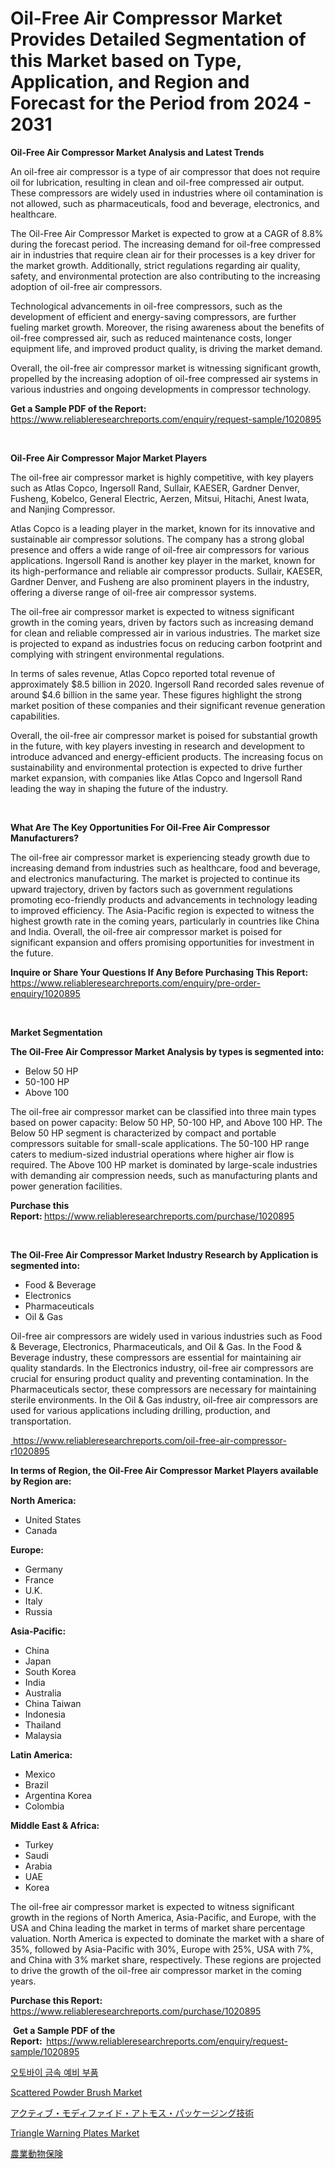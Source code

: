 <p><h1>Oil-Free Air Compressor Market Provides Detailed Segmentation of this Market based on Type, Application, and Region and Forecast for the Period from 2024 - 2031</h1></p><p><strong>Oil-Free Air Compressor Market Analysis and Latest Trends</strong></p>
<p><p>An oil-free air compressor is a type of air compressor that does not require oil for lubrication, resulting in clean and oil-free compressed air output. These compressors are widely used in industries where oil contamination is not allowed, such as pharmaceuticals, food and beverage, electronics, and healthcare.</p><p>The Oil-Free Air Compressor Market is expected to grow at a CAGR of 8.8% during the forecast period. The increasing demand for oil-free compressed air in industries that require clean air for their processes is a key driver for the market growth. Additionally, strict regulations regarding air quality, safety, and environmental protection are also contributing to the increasing adoption of oil-free air compressors.</p><p>Technological advancements in oil-free compressors, such as the development of efficient and energy-saving compressors, are further fueling market growth. Moreover, the rising awareness about the benefits of oil-free compressed air, such as reduced maintenance costs, longer equipment life, and improved product quality, is driving the market demand.</p><p>Overall, the oil-free air compressor market is witnessing significant growth, propelled by the increasing adoption of oil-free compressed air systems in various industries and ongoing developments in compressor technology.</p></p>
<p><strong>Get a Sample PDF of the Report:&nbsp;</strong> <a href="https://www.reliableresearchreports.com/enquiry/request-sample/1020895">https://www.reliableresearchreports.com/enquiry/request-sample/1020895</a></p>
<p>&nbsp;</p>
<p><strong>Oil-Free Air Compressor Major Market Players</strong></p>
<p><p>The oil-free air compressor market is highly competitive, with key players such as Atlas Copco, Ingersoll Rand, Sullair, KAESER, Gardner Denver, Fusheng, Kobelco, General Electric, Aerzen, Mitsui, Hitachi, Anest Iwata, and Nanjing Compressor. </p><p>Atlas Copco is a leading player in the market, known for its innovative and sustainable air compressor solutions. The company has a strong global presence and offers a wide range of oil-free air compressors for various applications. Ingersoll Rand is another key player in the market, known for its high-performance and reliable air compressor products. Sullair, KAESER, Gardner Denver, and Fusheng are also prominent players in the industry, offering a diverse range of oil-free air compressor systems.</p><p>The oil-free air compressor market is expected to witness significant growth in the coming years, driven by factors such as increasing demand for clean and reliable compressed air in various industries. The market size is projected to expand as industries focus on reducing carbon footprint and complying with stringent environmental regulations.</p><p>In terms of sales revenue, Atlas Copco reported total revenue of approximately $8.5 billion in 2020. Ingersoll Rand recorded sales revenue of around $4.6 billion in the same year. These figures highlight the strong market position of these companies and their significant revenue generation capabilities.</p><p>Overall, the oil-free air compressor market is poised for substantial growth in the future, with key players investing in research and development to introduce advanced and energy-efficient products. The increasing focus on sustainability and environmental protection is expected to drive further market expansion, with companies like Atlas Copco and Ingersoll Rand leading the way in shaping the future of the industry.</p></p>
<p>&nbsp;</p>
<p><strong>What Are The Key Opportunities For Oil-Free Air Compressor Manufacturers?</strong></p>
<p><p>The oil-free air compressor market is experiencing steady growth due to increasing demand from industries such as healthcare, food and beverage, and electronics manufacturing. The market is projected to continue its upward trajectory, driven by factors such as government regulations promoting eco-friendly products and advancements in technology leading to improved efficiency. The Asia-Pacific region is expected to witness the highest growth rate in the coming years, particularly in countries like China and India. Overall, the oil-free air compressor market is poised for significant expansion and offers promising opportunities for investment in the future.</p></p>
<p><strong>Inquire or Share Your Questions If Any Before Purchasing This Report:</strong> <a href="https://www.reliableresearchreports.com/enquiry/pre-order-enquiry/1020895">https://www.reliableresearchreports.com/enquiry/pre-order-enquiry/1020895</a></p>
<p>&nbsp;</p>
<p><strong>Market Segmentation</strong></p>
<p><strong>The Oil-Free Air Compressor Market Analysis by types is segmented into:</strong></p>
<p><ul><li>Below 50 HP</li><li>50-100 HP</li><li>Above 100</li></ul></p>
<p><p>The oil-free air compressor market can be classified into three main types based on power capacity: Below 50 HP, 50-100 HP, and Above 100 HP. The Below 50 HP segment is characterized by compact and portable compressors suitable for small-scale applications. The 50-100 HP range caters to medium-sized industrial operations where higher air flow is required. The Above 100 HP market is dominated by large-scale industries with demanding air compression needs, such as manufacturing plants and power generation facilities.</p></p>
<p><strong>Purchase this Report:&nbsp;</strong><a href="https://www.reliableresearchreports.com/purchase/1020895">https://www.reliableresearchreports.com/purchase/1020895</a></p>
<p>&nbsp;</p>
<p><strong>The Oil-Free Air Compressor Market Industry Research by Application is segmented into:</strong></p>
<p><ul><li>Food & Beverage</li><li>Electronics</li><li>Pharmaceuticals</li><li>Oil & Gas</li></ul></p>
<p><p>Oil-free air compressors are widely used in various industries such as Food & Beverage, Electronics, Pharmaceuticals, and Oil & Gas. In the Food & Beverage industry, these compressors are essential for maintaining air quality standards. In the Electronics industry, oil-free air compressors are crucial for ensuring product quality and preventing contamination. In the Pharmaceuticals sector, these compressors are necessary for maintaining sterile environments. In the Oil & Gas industry, oil-free air compressors are used for various applications including drilling, production, and transportation.</p></p>
<p><a href="https://www.reliableresearchreports.com/oil-free-air-compressor-r1020895">&nbsp;https://www.reliableresearchreports.com/oil-free-air-compressor-r1020895</a></p>
<p><strong>In terms of Region, the Oil-Free Air Compressor Market Players available by Region are:</strong></p>
<p>
    <p> <strong> North America: </strong>
        <ul>
            <li>United States</li>
            <li>Canada</li>
        </ul>
        </p> 
    <p> <strong> Europe: </strong>
        <ul>
            <li>Germany</li>
            <li>France</li>
            <li>U.K.</li>
            <li>Italy</li>
            <li>Russia</li>
        </ul>
        </p> 
    <p> <strong> Asia-Pacific: </strong>
        <ul>
            <li>China</li>
            <li>Japan</li>
            <li>South Korea</li>
            <li>India</li>
            <li>Australia</li>
            <li>China Taiwan</li>
            <li>Indonesia</li>
            <li>Thailand</li>
            <li>Malaysia</li>
        </ul>
        </p> 
    <p> <strong> Latin America: </strong>
        <ul>
            <li>Mexico</li>
            <li>Brazil</li>
            <li>Argentina Korea</li>
            <li>Colombia</li>
        </ul>
        </p> 
    <p> <strong> Middle East & Africa: </strong>
        <ul>
            <li>Turkey</li>
            <li>Saudi</li>
            <li>Arabia</li>
            <li>UAE</li>
            <li>Korea</li>
        </ul>
    </p>
    </p>
<p><p>The oil-free air compressor market is expected to witness significant growth in the regions of North America, Asia-Pacific, and Europe, with the USA and China leading the market in terms of market share percentage valuation. North America is expected to dominate the market with a share of 35%, followed by Asia-Pacific with 30%, Europe with 25%, USA with 7%, and China with 3% market share, respectively. These regions are projected to drive the growth of the oil-free air compressor market in the coming years.</p></p>
<p><strong>Purchase this Report: </strong><a href="https://www.reliableresearchreports.com/purchase/1020895">https://www.reliableresearchreports.com/purchase/1020895</a></p>
<p>&nbsp;<strong>Get a Sample PDF of the Report:&nbsp;&nbsp;</strong><a href="https://www.reliableresearchreports.com/enquiry/request-sample/1020895">https://www.reliableresearchreports.com/enquiry/request-sample/1020895</a></p>
<p><strong></strong></p>
<p><p><a href="https://github.com/apple8975768/Market-Research-Report-List-1/blob/main/341033980753.md">오토바이 금속 예비 부품</a></p><p><a href="https://issuu.com/reportprime-2/docs/scattered-powder-brush-market-size-2030.pptx">Scattered Powder Brush Market</a></p><p><a href="https://github.com/HershelKris/Market-Research-Report-List-1/blob/main/683725787857.md">アクティブ・モディファイド・アトモス・パッケージング技術</a></p><p><a href="https://issuu.com/reportprime-2/docs/triangle-warning-plates-market-size-2030.pptx">Triangle Warning Plates Market</a></p><p><a href="https://github.com/CarlieShields/Market-Research-Report-List-1/blob/main/185266787856.md">農業動物保険</a></p></p>